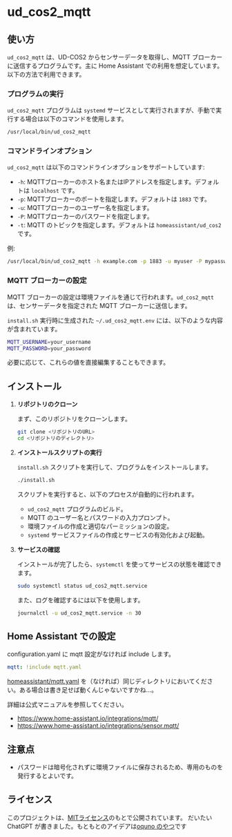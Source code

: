 
# ud_cos2_mqtt

## 使い方

`ud_cos2_mqtt` は、UD-COS2 からセンサーデータを取得し、MQTT ブローカーに送信するプログラムです。主に Home Assistant での利用を想定しています。以下の方法で利用できます。

### プログラムの実行

`ud_cos2_mqtt` プログラムは `systemd` サービスとして実行されますが、手動で実行する場合は以下のコマンドを使用します。

```bash
/usr/local/bin/ud_cos2_mqtt
```

### コマンドラインオプション

`ud_cos2_mqtt` は以下のコマンドラインオプションをサポートしています:

- `-h`: MQTTブローカーのホスト名またはIPアドレスを指定します。デフォルトは `localhost` です。
- `-p`: MQTTブローカーのポートを指定します。デフォルトは `1883` です。
- `-u`: MQTTブローカーのユーザー名を指定します。
- `-P`: MQTTブローカーのパスワードを指定します。
- `-t`: MQTT のトピックを指定します。デフォルトは `homeassistant/ud_cos2` です。

例:

```bash
/usr/local/bin/ud_cos2_mqtt -h example.com -p 1883 -u myuser -P mypassword
```

### MQTT ブローカーの設定

MQTT ブローカーの設定は環境ファイルを通じて行われます。`ud_cos2_mqtt` は、センサーデータを指定された MQTT ブローカーに送信します。

`install.sh` 実行時に生成された `~/.ud_cos2_mqtt.env` には、以下のような内容が含まれています。

```bash
MQTT_USERNAME=your_username
MQTT_PASSWORD=your_password
```

必要に応じて、これらの値を直接編集することもできます。

## インストール

1. **リポジトリのクローン**

   まず、このリポジトリをクローンします。

   ```bash
   git clone <リポジトリのURL>
   cd <リポジトリのディレクトリ>
   ```

2. **インストールスクリプトの実行**

   `install.sh` スクリプトを実行して、プログラムをインストールします。

   ```bash
   ./install.sh
   ```

   スクリプトを実行すると、以下のプロセスが自動的に行われます。

   - `ud_cos2_mqtt` プログラムのビルド。
   - MQTT のユーザー名とパスワードの入力プロンプト。
   - 環境ファイルの作成と適切なパーミッションの設定。
   - `systemd` サービスファイルの作成とサービスの有効化および起動。

3. **サービスの確認**

   インストールが完了したら、`systemctl` を使ってサービスの状態を確認できます。

   ```bash
   sudo systemctl status ud_cos2_mqtt.service
   ```

   また、ログを確認するには以下を使用します。

   ```bash
   journalctl -u ud_cos2_mqtt.service -n 30
   ```

## Home Assistant での設定

configuration.yaml に mqtt 設定がなければ include します。

```yaml
mqtt: !include mqtt.yaml
```

[homeassistant/mqtt.yaml](homeassistant/mqtt.yaml) を（なければ）同じディレクトリにおいてください。ある場合は書き足せば動くんじゃないですかね…。

詳細は公式マニュアルを参照してください。
- https://www.home-assistant.io/integrations/mqtt/
- https://www.home-assistant.io/integrations/sensor.mqtt/

## 注意点

- パスワードは暗号化されずに環境ファイルに保存されるため、専用のものを発行するとよいです。

## ライセンス

このプロジェクトは、[MITライセンス](LICENSE)のもとで公開されています。
だいたい ChatGPT が書きました。もともとのアイデアは[oquno のやつ](https://gist.github.com/oquno/d07f6dbf8cc760f2534d9914efe79801)です
